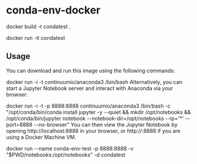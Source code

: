 # conda-env-docker

docker build -t condatest .

docker run -it condatest

## Usage
You can download and run this image using the following commands:

docker run -i -t continuumio/anaconda3 /bin/bash
Alternatively, you can start a Jupyter Notebook server and interact with Anaconda via your browser:

docker run -i -t -p 8888:8888 continuumio/anaconda3 /bin/bash -c "/opt/conda/bin/conda install jupyter -y --quiet && mkdir /opt/notebooks && /opt/conda/bin/jupyter notebook --notebook-dir=/opt/notebooks --ip='*' --port=8888 --no-browser"
You can then view the Jupyter Notebook by opening http://localhost:8888 in your browser, or http://<DOCKER-MACHINE-IP>:8888 if you are using a Docker Machine VM.

docker run --name conda-env-test -p 8888:8888 -v "$PWD/notebooks:/opt/notebooks" -d condatest
